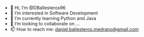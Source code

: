 - 👋 Hi, I’m @DBallesteros96
- 👀 I’m interested in Software Development
- 🌱 I’m currently learning Python and Java
- 💞️ I’m looking to collaborate on ...
- 📫 How to reach me: daniel.ballesteros.medrano@gmail.com

<!---
DBallesteros96/DBallesteros96 is a ✨ special ✨ repository because its `README.md` (this file) appears on your GitHub profile.
You can click the Preview link to take a look at your changes.
--->
